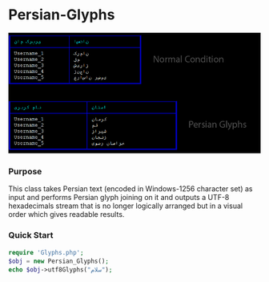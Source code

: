 # Persian-Glyphs

<div align="center">

<a href="#"><img src="https://raw.githubusercontent.com/DaveOff/Persian-Glyphs/main/Persian_Glyphs.png" title="" alt=""></a>

</div>

### Purpose
This class takes Persian text (encoded in Windows-1256 character 
set) as input and performs Persian glyph joining on it and outputs 
a UTF-8 hexadecimals stream that is no longer logically arranged but in a visual order which gives readable results.


### Quick Start

```php
require 'Glyphs.php';
$obj = new Persian_Glyphs();
echo $obj->utf8Glyphs("سلام");
```

